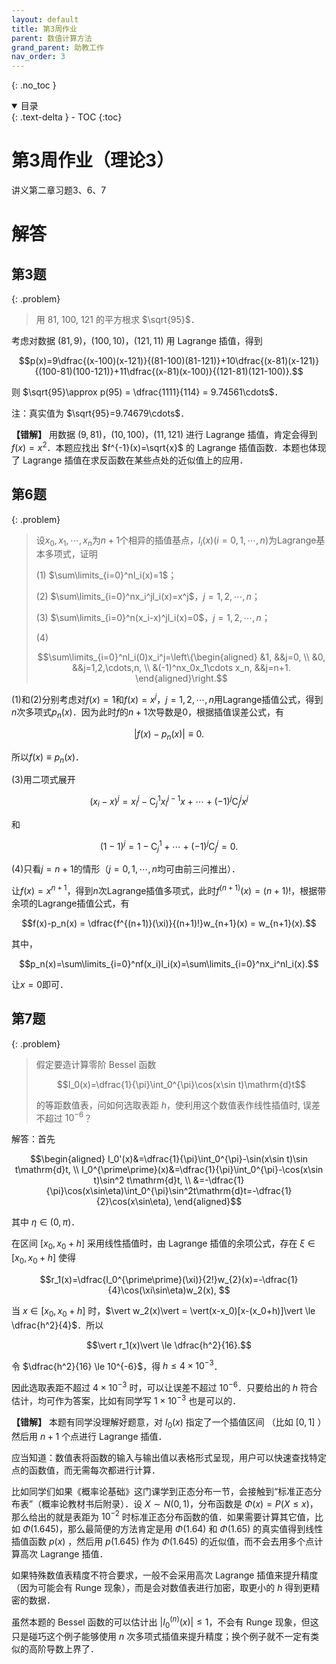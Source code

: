 ```yaml
---
layout: default
title: 第3周作业
parent: 数值计算方法
grand_parent: 助教工作
nav_order: 3
---
```


{: .no_toc }

<details open markdown="block">
  <summary>
    目录
  </summary>
  {: .text-delta }
- TOC
{:toc}
</details>


# 第3周作业（理论3）

讲义第二章习题3、6、7

# 解答

## 第3题

{: .problem}
> 用 81, 100, 121 的平方根求 $\sqrt{95}$．

考虑对数据 $(81,9)$，$(100,10)$，$(121,11)$ 用 Lagrange 插值，得到

$$p(x)=9\dfrac{(x-100)(x-121)}{(81-100)(81-121)}+10\dfrac{(x-81)(x-121)}{(100-81)(100-121)}+11\dfrac{(x-81)(x-100)}{(121-81)(121-100)}.$$

则 $\sqrt{95}\approx p(95) = \dfrac{1111}{114} = 9.74561\cdots$．

注：真实值为 $\sqrt{95}=9.74679\cdots$．

**【错解】** 用数据 $(9,81)$，$(10,100)$，$(11,121)$ 进行 Lagrange 插值，肯定会得到 $f(x)=x^2$．本题应找出 $f^{-1}(x)=\sqrt{x}$ 的 Lagrange 插值函数．本题也体现了 Lagrange 插值在求反函数在某些点处的近似值上的应用．

## 第6题

{: .problem}
> 设$x_0,x_1,\cdots,x_n$为$n+1$个相异的插值基点，$l_i(x)(i=0,1,\cdots,n)$为Lagrange基本多项式，证明
>
> (1) $\sum\limits_{i=0}^nl_i(x)=1$；
>
> (2) $\sum\limits_{i=0}^nx_i^jl_i(x)=x^j$，$j=1,2,\cdots,n$；
>
> (3) $\sum\limits_{i=0}^n(x_i-x)^jl_i(x)=0$，$j=1,2,\cdots,n$；
>
> (4) 
>
> $$\sum\limits_{i=0}^nl_i(0)x_i^j=\left\{\begin{aligned}
&1, &&j=0, \\
&0, &&j=1,2,\cdots,n, \\
&(-1)^nx_0x_1\cdots x_n, &&j=n+1.
\end{aligned}\right.$$

(1)和(2)分别考虑对$f(x)=1$和$f(x)=x^j$，$j=1,2,\cdots,n$用Lagrange插值公式，得到$n$次多项式$p_n(x)$．因为此时$f$的$n+1$次导数是0，根据插值误差公式，有

$$|f(x)-p_n(x)|\equiv 0.$$

所以$f(x)\equiv p_n(x)$．

(3)用二项式展开

$$(x_i-x)^j=x_i^j-\mathrm{C}_j^1x_i^{j-1}x+\cdots+(-1)^j\mathrm{C}_j^jx^j$$

和

$$(1-1)^j=1-\mathrm{C}_j^1+\cdots+(-1)^j\mathrm{C}_j^j=0.$$

(4)只看$j=n+1$的情形（$j=0,1,\cdots,n$均可由前三问推出）．

让$f(x)=x^{n+1}$，得到$n$次Lagrange插值多项式，此时$f^{(n+1)}(x)=(n+1)!$，根据带余项的Lagrange插值公式，有

$$f(x)-p_n(x) = \dfrac{f^{(n+1)}(\xi)}{(n+1)!}w_{n+1}(x)
= w_{n+1}(x).$$

其中，

$$p_n(x)=\sum\limits_{i=0}^nf(x_i)l_i(x)=\sum\limits_{i=0}^nx_i^nl_i(x).$$

让$x=0$即可．

## 第7题

{: .problem}
> 假定要造计算零阶 Bessel 函数
>
> $$I_0(x)=\dfrac{1}{\pi}\int_0^{\pi}\cos(x\sin t)\mathrm{d}t$$
>
> 的等距数值表，问如何选取表距 $h$，使利用这个数值表作线性插值时, 误差不超过 $10^{-6}$？

解答：首先

$$\begin{aligned}
I_0'(x)&=\dfrac{1}{\pi}\int_0^{\pi}-\sin(x\sin t)\sin t\mathrm{d}t, \\
I_0^{\prime\prime}(x)&=\dfrac{1}{\pi}\int_0^{\pi}-\cos(x\sin t)\sin^2 t\mathrm{d}t, \\
&=-\dfrac{1}{\pi}\cos(x\sin\eta)\int_0^{\pi}\sin^2t\mathrm{d}t=-\dfrac{1}{2}\cos(x\sin\eta),
\end{aligned}$$

其中 $\eta\in(0,\pi)$．

在区间 $[x_0,x_0+h]$ 采用线性插值时，由 Lagrange 插值的余项公式，存在 $\xi\in[x_0,x_0+h]$ 使得

$$r_1(x)=\dfrac{I_0^{\prime\prime}(\xi)}{2!}w_{2}(x)=-\dfrac{1}{4}\cos(\xi\sin\eta)w_2(x), $$

当 $x\in[x_0,x_0+h]$ 时，$\vert w_2(x)\vert = \vert(x-x_0)[x-(x_0+h)]\vert \le \dfrac{h^2}{4}$．所以

$$\vert r_1(x)\vert \le \dfrac{h^2}{16}.$$

令 $\dfrac{h^2}{16} \le 10^{-6}$，得 $h\le 4\times 10^{-3}$．

因此选取表距不超过 $4\times 10^{-3}$ 时，可以让误差不超过 $10^{-6}$．只要给出的 $h$ 符合估计，均可作为答案，比如有同学写 $1\times 10^{-3}$ 也是可以的．

**【错解】** 本题有同学没理解好题意，对 $I_0(x)$ 指定了一个插值区间 （比如 $[0,1]$ ）然后用 $n+1$ 个点进行 Lagrange 插值．

应当知道：数值表将函数的输入与输出值以表格形式呈现，用户可以快速查找特定点的函数值，而无需每次都进行计算．

比如同学们如果《概率论基础》这门课学到正态分布一节，会接触到“标准正态分布表”（概率论教材书后附录）．设 $X\sim N(0,1)$，分布函数是 $\Phi(x)=P(X\le x)$，那么给出的就是表距为 $10^{-2}$ 时标准正态分布函数的值．如果需要计算其它值，比如 $\Phi(1.645)$，那么最简便的方法肯定是用  $\Phi(1.64)$ 和 $\Phi(1.65)$ 的真实值得到线性插值函数 $p(x)$ ，然后用 $p(1.645)$ 作为 $\Phi(1.645)$ 的近似值，而不会去用多个点计算高次 Lagrange 插值．

如果特殊数值表精度不符合要求，一般不会采用高次 Lagrange 插值来提升精度（因为可能会有 Runge 现象），而是会对数值表进行加密，取更小的 $h$ 得到更精密的数据．

虽然本题的 Bessel 函数的可以估计出 $\vert I_0^{(n)}(x)\vert \le 1$，不会有 Runge 现象，但这只是碰巧这个例子能够使用 $n$ 次多项式插值来提升精度；换个例子就不一定有类似的高阶导数上界了．







